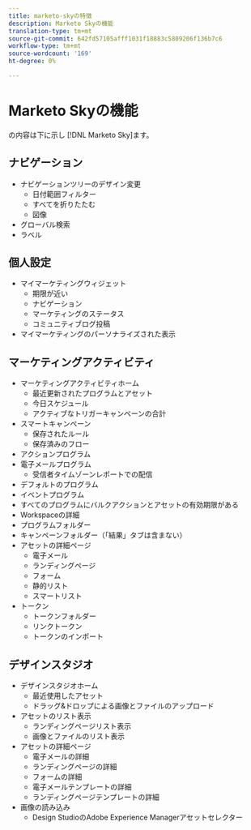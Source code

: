 ```yaml
---
title: marketo-skyの特徴
description: Marketo Skyの機能
translation-type: tm+mt
source-git-commit: 642fd57105afff1031f18883c5809206f136b7c6
workflow-type: tm+mt
source-wordcount: '169'
ht-degree: 0%

---
```



# Marketo Skyの機能

の内容は下に示し [!DNL Marketo Sky]ます。

## ナビゲーション

* ナビゲーションツリーのデザイン変更
   * 日付範囲フィルター
   * すべてを折りたたむ
   * 図像
* グローバル検索
* ラベル

## 個人設定

* マイマーケティングウィジェット
   * 期限が近い
   * ナビゲーション
   * マーケティングのステータス
   * コミュニティブログ投稿
* マイマーケティングのパーソナライズされた表示

## マーケティングアクティビティ

* マーケティングアクティビティホーム
   * 最近更新されたプログラムとアセット
   * 今日スケジュール
   * アクティブなトリガーキャンペーンの合計
* スマートキャンペーン
   * 保存されたルール
   * 保存済みのフロー
* アクションプログラム
* 電子メールプログラム
   * 受信者タイムゾーンレポートでの配信
* デフォルトのプログラム
* イベントプログラム
* すべてのプログラムにバルクアクションとアセットの有効期限がある
* Workspaceの詳細
* プログラムフォルダー
* キャンペーンフォルダー（「結果」タブは含まない）
* アセットの詳細ページ
   * 電子メール
   * ランディングページ
   * フォーム
   * 静的リスト
   * スマートリスト
* トークン
   * トークンフォルダー
   * リンクトークン
   * トークンのインポート

## デザインスタジオ

* デザインスタジオホーム
   * 最近使用したアセット
   * ドラッグ&amp;ドロップによる画像とファイルのアップロード
* アセットのリスト表示
   * ランディングページリスト表示
   * 画像とファイルのリスト表示
* アセットの詳細ページ
   * 電子メールの詳細
   * ランディングページの詳細
   * フォームの詳細
   * 電子メールテンプレートの詳細
   * ランディングページテンプレートの詳細
* 画像の読み込み
   * Design StudioのAdobe Experience Managerアセットセレクター
